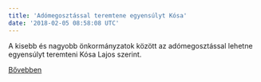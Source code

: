```yaml
---
title: 'Adómegosztással teremtene egyensúlyt Kósa'
date: '2018-02-05 08:58:08 UTC'
---
```


A kisebb és nagyobb önkormányzatok között az adómegosztással lehetne egyensúlyt teremteni Kósa Lajos szerint.


[Bővebben](http://ift.tt/2E185kS)
